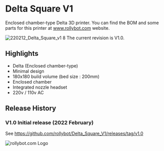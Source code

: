 # Delta Square V1
Enclosed chamber-type Delta 3D printer.
You can find the BOM and some parts for this printer at www.rollybot.com website.

![220212_Delta_Square_v1 8](https://user-images.githubusercontent.com/5675424/153714069-bbfda10c-5646-44ac-a66e-31f59e82a46c.jpg)
The current revision is V1.0.

## Highlights
- Delta (Enclosed chamber-type)
- Minimal design
- 180x180 build volume (bed size : 200mm)
- Enclosed chamber
- Integrated nozzle headset
- 220v / 110v AC
 
## Release History
### V1.0 Initial release (2022 February)
See https://github.com/rollybot/Delta_Square_V1/releases/tag/v1.0


![rollybot.com Logo](https://rollybot.com/web/upload/category/logo/v2_550c76f65a6b750917e15b3e736b1d1f_YiVXFziCf1_top.jpg)
